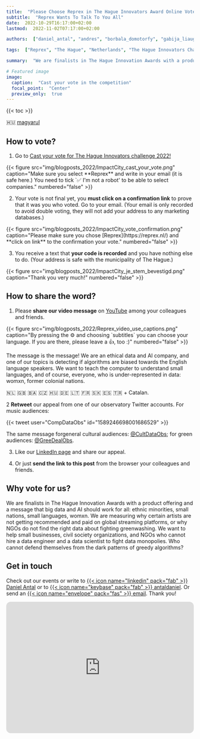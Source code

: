 ```yaml
---
title:  "Please Choose Reprex in The Hague Innovators Award Online Vote"
subtitle:  "Reprex Wants To Talk To You All"
date:  2022-10-29T16:17:00+02:00
lastmod:  2022-11-02T07:17:00+02:00

authors:  ["daniel_antal", "andres", "borbala_domotorfy", "gabija_liaugminaite", "botond_vitos"]

tags:  ["Reprex", "The Hague", "Netherlands", "The Hague Innovators Challenge 2022", "ImpactCity"]

summary:  "We are finalists in The Hague Innovation Awards with a product offering and a message that big data and AI should work for all: ethnic minorities, small nations, small languages, womxn. Please vote for us."

# Featured image
image: 
  caption:  "Cast your vote in the competition"
  focal_point:  "Center"
  preview_only:  true
---
```

{{< toc >}}

🇭🇺 [magyarul](/impactcity/magyar/)


## How to vote?

1. Go to [Cast your vote for The Hague Innovators challenge 2022!](https://www.impactcity.nl/en/cast-your-vote-for-the-hague-innovators-challenge-2022/)

<td style="text-align: center;">{{< figure src="img/blogposts_2022/ImpactCity_cast_your_vote.png" caption="Make sure you select **Reprex** and write in your email (it is safe here.) You need to tick `✅ I'm not a robot'  to be able to select companies." numbered="false" >}}</td>

2. Your vote is not final yet, you **must click on a confirmation link** to prove that it was you who voted. Go to your email. (Your email is only recorded to avoid double voting, they will not add your address to any marketing databases.)

<td style="text-align: center;">{{< figure src="img/blogposts_2022/ImpactCity_vote_confirmation.png" caption="Please make sure you chose [Reprex](https://reprex.nl/) and **click on link** to the confirmation your vote." numbered="false" >}}</td>

3. You receive a text that **your code is recorded** and you have nothing else to do. (Your address is safe with the municipality of The Hague.)

<td style="text-align: center;">{{< figure src="img/blogposts_2022/ImpactCity_je_stem_bevestigd.png" caption="Thank you very much!" numbered="false" >}}</td>

## How to share the word?

1. Please **share our video message** on [YouTube](https://www.youtube.com/watch?v=bgp-n55TKCk) among your colleagues and friends.

<td style="text-align: center;">{{< figure src="img/blogposts_2022/Reprex_video_use_captions.png" caption="By pressing the ⚙️ and choosing `subtitles` you can choose your language. If you are there, please leave a 👍, too :)" numbered="false" >}}</td>

The message is the message! We are an ethical data and AI company, and one of our topics is detecting if algorithms are biased towards the English language speakers. We want to teach the computer to understand small languages, and of course, everyone, who is under-represented in data: womxn, former colonial nations. 

🇳🇱 🇬🇧 🇧🇦 🇨🇿 🇭🇺 🇩🇪 🇱🇹 🇫🇷 🇸🇰 🇪🇸 🇹🇷 + Catalan. 

2 **Retweet** our appeal from one of our observatory Twitter accounts. For music audiences:

{{< tweet user="CompDataObs" id="1589246698001686529" >}}

The same message forgeneral cultural audiences: [@CultDataObs](https://twitter.com/CultDataObs/status/1587482559851761664); for green audiences: [@GreeDealObs](https://twitter.com/GreenDealObs/status/1587513316699668482).

3. Like our [LinkedIn page]((https://www.linkedin.com/posts/reprexbv_the-hague-innovators-2022-reprex-activity-6993244940323430400-Z5dD)) and share our appeal.

4. Or just **send the link to this post** from the browser your colleagues and friends.

## Why vote for us?

We are finalists in The Hague Innovation Awards with a product offering and a message that big data and AI should work for all: ethnic minorities, small nations, small languages, womxn.  We are measuring why certain artists are not getting recommended and paid on global streaming platforms, or why NGOs do not find the right data about fighting greenwashing.  We want to help small businesses, civil society organizations, and NGOs who cannot hire a data engineer and a data scientist to fight data monopolies. Who cannot defend themselves from the dark patterns of greedy algorithms? 

## Get in touch

Check out our events or write to [{{< icon name="linkedin" pack="fab" >}} Daniel Antal](https://www.linkedin.com/in/antaldaniel/)  or to [{{< icon name="keybase" pack="fab" >}} antaldaniel](https://keybase.io/antaldaniel). Or send an [{{< icon name="envelope" pack="fas" >}} email](/contact/). Thank you!

<iframe style="border-radius:12px" src="https://open.spotify.com/embed/track/316FLnQsKc6j6d9IJCMBLH?utm_source=generator&theme=0" width="100%" height="352" frameBorder="0" allowfullscreen="" allow="autoplay; clipboard-write; encrypted-media; fullscreen; picture-in-picture" loading="lazy"></iframe>
